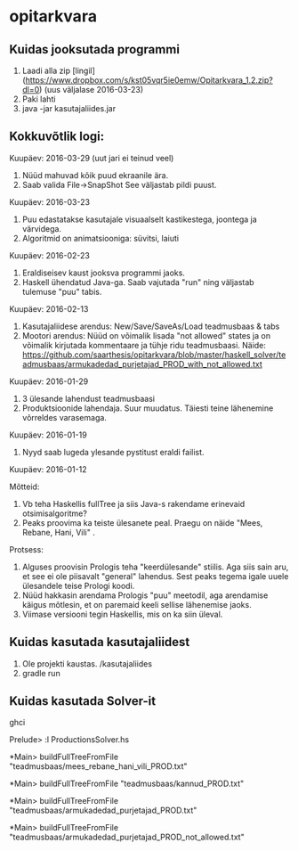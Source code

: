 # opitarkvara

## Kuidas jooksutada programmi

1. Laadi alla zip [lingil] (https://www.dropbox.com/s/kst05vqr5ie0emw/Opitarkvara_1.2.zip?dl=0) (uus väljalase 2016-03-23)
2. Paki lahti
3. java -jar kasutajaliides.jar

## Kokkuvõtlik logi:

Kuupäev: 2016-03-29 (uut jari ei teinud veel)

1. Nüüd mahuvad kõik puud ekraanile ära.
2. Saab valida File->SnapShot See väljastab pildi puust.

Kuupäev: 2016-03-23

1. Puu edastatakse kasutajale visuaalselt kastikestega, joontega ja värvidega.
2. Algoritmid on animatsiooniga: süvitsi, laiuti

Kuupäev: 2016-02-23

1. Eraldiseisev kaust jooksva programmi jaoks.
2. Haskell ühendatud Java-ga. Saab vajutada "run" ning väljastab tulemuse "puu" tabis.

Kuupäev: 2016-02-13

1. Kasutajaliidese arendus: New/Save/SaveAs/Load teadmusbaas & tabs
2. Mootori arendus: Nüüd on võimalik lisada "not allowed" states ja on võimalik kirjutada kommentaare ja tühje ridu teadmusbaasi. Näide: https://github.com/saarthesis/opitarkvara/blob/master/haskell_solver/teadmusbaas/armukadedad_purjetajad_PROD_with_not_allowed.txt

Kuupäev: 2016-01-29

1. 3 ülesande lahendust teadmusbaasi
2. Produktsioonide lahendaja. Suur muudatus. Täiesti teine lähenemine võrreldes varasemaga.

Kuupäev: 2016-01-19

1. Nyyd saab lugeda ylesande pystitust eraldi failist.

Kuupäev: 2016-01-12

Mõtteid:

1. Vb teha Haskellis fullTree ja siis Java-s rakendame erinevaid otsimisalgoritme?
2. Peaks proovima ka teiste ülesanete peal. Praegu on näide "Mees, Rebane, Hani, Vili" .

Protsess:

1. Alguses proovisin Prologis teha "keerdülesande" stiilis. Aga siis sain aru, et see ei ole piisavalt "general" lahendus. Sest peaks tegema igale uuele ülesandele teise Prologi koodi.
2. Nüüd hakkasin arendama Prologis "puu" meetodil, aga arendamise käigus mõtlesin, et on paremaid keeli sellise lähenemise jaoks.
3. Viimase versiooni tegin Haskellis, mis on ka siin üleval.


## Kuidas kasutada kasutajaliidest

1. Ole projekti kaustas. /kasutajaliides
2. gradle run

## Kuidas kasutada Solver-it

ghci

Prelude> :l ProductionsSolver.hs

*Main> buildFullTreeFromFile "teadmusbaas/mees_rebane_hani_vili_PROD.txt"

*Main> buildFullTreeFromFile "teadmusbaas/kannud_PROD.txt" 

*Main> buildFullTreeFromFile "teadmusbaas/armukadedad_purjetajad_PROD.txt" 

*Main> buildFullTreeFromFile "teadmusbaas/armukadedad_purjetajad_PROD_not_allowed.txt" 
